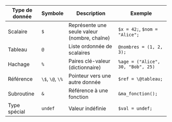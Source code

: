 | Type de donnée | Symbole | Description                                  | Exemple                          |
|----------------|---------|----------------------------------------------|----------------------------------|
| Scalaire       | `$`     | Représente une seule valeur (nombre, chaîne) | `$x = 42;`, `$nom = "Alice";`    |
| Tableau        | `@`     | Liste ordonnée de scalaires                  | `@nombres = (1, 2, 3);`          |
| Hachage        | `%`     | Paires clé-valeur (dictionnaire)             | `%age = ("Alice", 30, "Bob", 25)`|
| Référence      | `\$`, `\@`, `\%` | Pointeur vers une autre donnée         | `$ref = \@tableau;`              |
| Subroutine     | `&`     | Référence à une fonction                     | `&ma_fonction();`                |
| Type spécial   | `undef` | Valeur indéfinie                             | `$val = undef;`                  |
